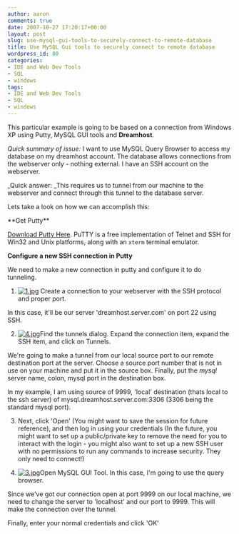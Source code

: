 ```yaml
---
author: aaron
comments: true
date: 2007-10-27 17:20:17+00:00
layout: post
slug: use-mysql-gui-tools-to-securely-connect-to-remote-database
title: Use MySQL Gui tools to securely connect to remote database
wordpress_id: 80
categories:
- IDE and Web Dev Tools
- SQL
- windows
tags:
- IDE and Web Dev Tools
- SQL
- windows
---
```


This particular example is going to be based on a connection from Windows XP using Putty, MySQL GUI tools and **Dreamhost**.

_Quick summary of issue:_ I want to use MySQL Query Browser to access my database on my dreamhost account.  The database allows connections from the webserver only - nothing external.  I have an SSH account on the webserver.

_Quick answer: _This requires us to tunnel from our machine to the webserver and connect through this tunnel to the database server.

Lets take a look on how we can accomplish this:

<!-- more -->**Get Putty**

[Download Putty Here](http://www.chiark.greenend.org.uk/~sgtatham/putty/download.html).   PuTTY is a free implementation of Telnet and SSH for Win32 and Unix platforms, along with an `xterm` terminal emulator.

**Configure a new SSH connection in Putty**

We need to make a new connection in putty and configure it to do tunneling.



	
  1. [![1.jpg](http://aaronsaray.com/blog/wp-content/uploads/2007/10/1.thumbnail.jpg)](http://aaronsaray.com/blog/wp-content/uploads/2007/10/1.jpg) Create a connection to your webserver with the SSH protocol and proper port.

In this case, it'll be our server 'dreamhost.server.com' on port 22 using SSH.

	
  2. [![4.jpg](http://aaronsaray.com/blog/wp-content/uploads/2007/10/4.thumbnail.jpg)](http://aaronsaray.com/blog/wp-content/uploads/2007/10/4.jpg)Find the tunnels dialog.  Expand the connection item, expand the SSH item, and click on Tunnels.

We're going to make a tunnel from our local source port to our remote destination port at the server.  Choose a source port number that is not in use on your machine and put it in the source box.  Finally, put the _mysql_ server name, colon, mysql port in the destination box.

In my example, I am using source of 9999, 'local' destination (thats local to the ssh server) of mysql.dreamhost.server.com:3306 (3306 being the standard mysql port).

	
  3. Next, click 'Open' (You might want to save the session for future reference), and then log in using your credentials (In the future, you might want to set up a public/private key to remove the need for you to interact with the login - you might also want to set up a new SSH user with no permissions to run any commands to increase security.  They only need to connect!)

	
  4. [![3.jpg](http://aaronsaray.com/blog/wp-content/uploads/2007/10/3.thumbnail.jpg)](http://aaronsaray.com/blog/wp-content/uploads/2007/10/3.jpg)Open MySQL GUI Tool.  In this case, I'm going to use the query browser.

Since we've got our connection open at port 9999 on our local machine, we need to change the server to 'localhost' and our port to 9999.  This will make the connection over the tunnel.

Finally, enter your normal credentials and click 'OK'


